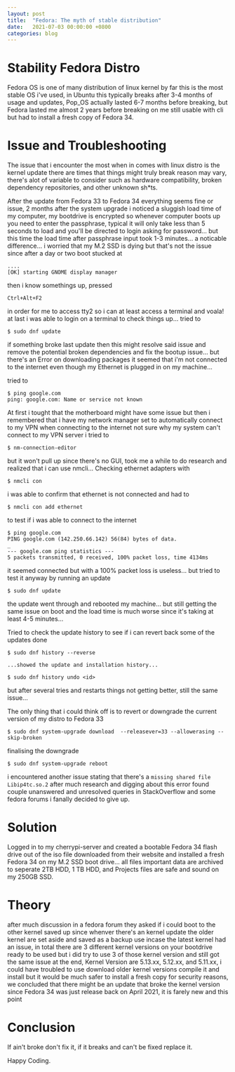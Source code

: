 ```yaml
---
layout: post
title:  "Fedora: The myth of stable distribution"
date:   2021-07-03 00:00:00 +0800
categories: blog
---
```


# Stability Fedora Distro
Fedora OS is one of many distribution of linux kernel by far this is the most stable OS i've used, in Ubuntu this typically breaks after 3-4 months of usage and updates, Pop_OS actually lasted 6-7 months before breaking, but Fedora lasted me almost 2 years before breaking on me still usable with cli but had to install a fresh copy of Fedora 34.

# Issue and Troubleshooting
The issue that i encounter the most when in comes with linux distro is the kernel update there are times that things might truly break reason may vary, there's alot of variable to consider such as hardware compatibility, broken dependency repositories, and other unknown sh*ts.

After the update from Fedora 33 to Fedora 34 everything seems fine or issue, 2 months after the system upgrade i noticed a sluggish load time of my computer, my bootdrive is encrypted so whenever computer boots up you need to enter the passphrase, typical it will only take less than 5 seconds to load and you'll be directed to login asking for password... but this time the load time after passphrase input took 1-3 minutes... a noticable difference... i worried that my M.2 SSD is dying but that's not the issue since after a day or two boot stucked at
```
....
[OK] starting GNOME display manager

``` 
then i know somethings up, pressed 
```
Ctrl+Alt+F2
``` 
in order for me to access tty2 so i can at least access a terminal and voala! at last i was able to login on a terminal to check things up... tried to 
```
$ sudo dnf update
``` 
if something broke last update then this might resolve said issue and remove the potential broken dependencies and fix the bootup issue... but there's an Error on downloading packages it seemed that i'm not connected to the internet even though my Ethernet is plugged in on my machine... 

tried to 
```
$ ping google.com
ping: google.com: Name or service not known
```

At first i tought that the motherboard might have some issue but then i remembered that i have my network manager set to automatically connect to my VPN when connecting to the internet not sure why my system can't connect to my VPN server i tried to
```
$ nm-connection-editor
```
but it won't pull up since there's no GUI, took me a while to do research and realized that i can use nmcli...
Checking ethernet adapters with
```
$ nmcli con
```
i was able to confirm that ethernet is not connected and had to
```
$ nmcli con add ethernet
```
to test if i was able to connect to the internet
```
$ ping google.com
PING google.com (142.250.66.142) 56(84) bytes of data.
_
--- google.com ping statistics ---
5 packets transmitted, 0 received, 100% packet loss, time 4134ms
```
it seemed connected but with a 100% packet loss is useless... but tried to test it anyway by running an update
```
$ sudo dnf update
```
the update went through and rebooted my machine... but still getting the same issue on boot and the load time is much worse since it's taking at least 4-5 minutes...

Tried to check the update history to see if i can revert back some of the updates done
```
$ sudo dnf history --reverse

...showed the update and installation history...

$ sudo dnf history undo <id>
```
but after several tries and restarts things not getting better, still the same issue...

The only thing that i could think off is to revert or downgrade the current version of my distro to Fedora 33
```
$ sudo dnf system-upgrade download  --releasever=33 --allowerasing --skip-broken
```
finalising the downgrade
```
$ sudo dnf system-upgrade reboot
```
i encountered another issue stating that there's a ```missing shared file Libip4tc.so.2```
after much research and digging about this error found couple unanswered and unresolved queries in StackOverflow and some fedora forums i fanally decided to give up.

# Solution
Logged in to my cherrypi-server and created a bootable Fedora 34 flash drive out of the iso file downloaded from their website and installed a fresh Fedora 34 on my M.2 SSD boot drive... all files important data are archived to seperate 2TB HDD, 1 TB HDD, and Projects files are safe and sound on my 250GB SSD.

# Theory
after much discussion in a fedora forum they asked if i could boot to the other kernel saved up since whenver there's an kernel update the older kernel are set aside and saved as a backup use incase the latest kernel had an issue, in total there are 3 different kernel versions on your bootdrive ready to be used but i did try to use 3 of those kernel version and still got the same issue at the end, Kernel Version are 5.13.xx, 5.12.xx, and 5.11.xx, i could have troubled to use download older kernel versions compile it and install but it would be much safer to install a fresh copy for security reasons, we concluded that there might be an update that broke the kernel version since Fedora 34 was just release back on April 2021, it is farely new and this point

# Conclusion
If ain't broke don't fix it, if it breaks and can't be fixed replace it.

Happy Coding.
